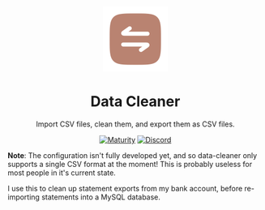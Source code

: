 <div align = "center">
  <img alt = "project logo" src = "logo.png" width = "128" />
  <h1>Data Cleaner</h1>

  Import CSV files, clean them, and export them as CSV files.

[![Maturity](https://img.shields.io/badge/maturity-Sandbox-yellow)](#none)
[![Discord](https://img.shields.io/discord/846737624960860180?label=Discord%20Server)](https://discord.gg/jhYWWpNJ3v)

</div>

**Note**: The configuration isn't fully developed yet, and so data-cleaner only supports a single CSV format at the moment! This is probably useless for most people in it's current state.

I use this to clean up statement exports from my bank account, before re-importing statements into a MySQL database.
